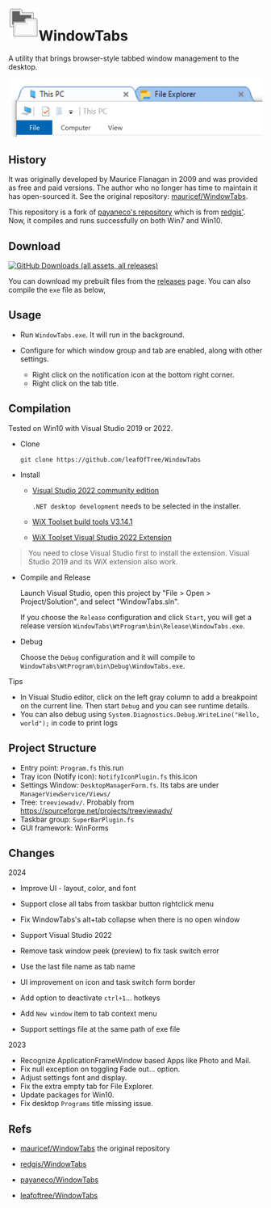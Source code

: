 <img src="https://raw.githubusercontent.com/leafOfTree/leafOfTree.github.io/master/windowtabs.png" width="60" height="60" alt="icon" align="left"/>

# WindowTabs

A utility that brings browser-style tabbed window management to the desktop.

<p>
<img alt="screenshot" src="https://raw.githubusercontent.com/leafOfTree/leafOfTree.github.io/master/WindowTabs-example.png" width="560" style="border-radius: 8px" />
</p>

## History
It was originally developed by Maurice Flanagan in 2009 and was provided as free and paid versions.
The author who no longer has time to maintain it has open-sourced it. See the original repository: [mauricef/WindowTabs](https://github.com/mauricef/WindowTabs).

This repository is a fork of [payaneco's repository](https://github.com/payaneco/WindowTabs) which is from [redgis'](https://github.com/redgis/WindowTabs). Now, it compiles and runs successfully on both Win7 and Win10.

## Download

<a href="https://github.com/leafOfTree/WindowTabs/releases">![GitHub Downloads (all assets, all releases)](https://img.shields.io/github/downloads/leafoftree/windowtabs/total)</a>

You can download my prebuilt files from the [releases](https://github.com/leafOfTree/WindowTabs/releases) page. You can also compile the `exe` file as below, 

## Usage

- Run `WindowTabs.exe`. It will run in the background.

- Configure for which window group and tab are enabled, along with other settings.
    - Right click on the notification icon at the bottom right corner.
    - Right click on the tab title.

## Compilation

Tested on Win10 with Visual Studio 2019 or 2022.

- Clone

    ```
    git clone https://github.com/leafOfTree/WindowTabs
    ```

- Install

    - [Visual Studio 2022 community edition](https://visualstudio.microsoft.com/)

        `.NET desktop development` needs to be selected in the installer.

    - [WiX Toolset build tools V3.14.1](https://wixtoolset.org/docs/wix3/)

    - [WiX Toolset Visual Studio 2022 Extension](https://marketplace.visualstudio.com/items?itemName=WixToolset.WixToolsetVisualStudio2022Extension)

> You need to close Visual Studio first to install the extension. Visual Studio 2019 and its WiX extension also work.

- Compile and Release

    Launch Visual Studio, open this project by "File > Open > Project/Solution", and select "WindowTabs.sln".

    If you choose the `Release` configuration and click `Start`, you will get a release version `WindowTabs\WtProgram\bin\Release\WindowTabs.exe`.

- Debug

    Choose the `Debug` configuration and it will compile to `WindowTabs\WtProgram\bin\Debug\WindowTabs.exe`.

Tips

- In Visual Studio editor, click on the left gray column to add a breakpoint on the current line. Then start `Debug` and you can see runtime details.
- You can also debug using `System.Diagnostics.Debug.WriteLine("Hello, world");` in code to print logs

## Project Structure

- Entry point: `Program.fs` this.run
- Tray icon (Notify icon): `NotifyIconPlugin.fs` this.icon
- Settings Window: `DesktopManagerForm.fs`. Its tabs are under `ManagerViewService/Views/`
- Tree: `treeviewadv/`. Probably from https://sourceforge.net/projects/treeviewadv/
- Taskbar group: `SuperBarPlugin.fs`
- GUI framework: WinForms

## Changes

2024

- Improve UI - layout, color, and font
- Support close all tabs from taskbar button rightclick menu
- Fix WindowTabs's alt+tab collapse when there is no open window

- Support Visual Studio 2022

- Remove task window peek (preview) to fix task switch error
- Use the last file name as tab name
- UI improvement on icon and task switch form border

- Add option to deactivate `ctrl+1`... hotkeys
- Add `New window` item to tab context menu
- Support settings file at the same path of exe file

2023

- Recognize ApplicationFrameWindow based Apps like Photo and Mail.
- Fix null exception on toggling Fade out... option.
- Adjust settings font and display.
- Fix the extra empty tab for File Explorer.
- Update packages for Win10.
- Fix desktop `Programs` title missing issue.

## Refs

- [mauricef/WindowTabs](https://github.com/mauricef/WindowTabs) the original repository

- [redgis/WindowTabs](https://github.com/redgis/WindowTabs)

- [payaneco/WindowTabs](https://github.com/payaneco/WindowTabs)

- [leafoftree/WindowTabs](https://github.com/leafOfTree/WindowTabs)
